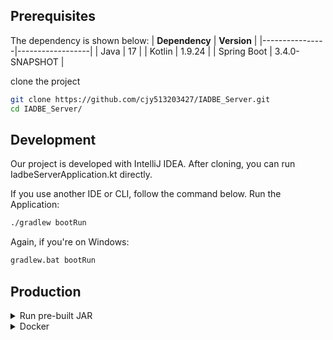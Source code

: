 ## Prerequisites
The dependency is shown below:
| **Dependency** | **Version**      |
|----------------|------------------|
| Java           | 17               |
| Kotlin         | 1.9.24           |
| Spring Boot    | 3.4.0-SNAPSHOT   |


clone the project
```bash
git clone https://github.com/cjy513203427/IADBE_Server.git
cd IADBE_Server/
```

## Development
Our project is developed with IntelliJ IDEA. After cloning, you can run IadbeServerApplication.kt directly.

If you use another IDE or CLI, follow the command below.
Run the Application:
```bash
./gradlew bootRun
```
Again, if you're on Windows:
```bash
gradlew.bat bootRun
```


## Production
<details>
<summary>Run pre-built JAR</summary>
You can run the pre-built JAR file directly:

```bash
cd jar/
java -jar IADBE_Server-0.0.1-SNAPSHOT.jar
```
</details>

<details>
<summary>Docker</summary>

```bash
# Build docker image
docker build -t iadbe_server .
# Run docker container
docker run --rm --name iadbe_server -p 8080:8080 iadbe_server
```

</details>

